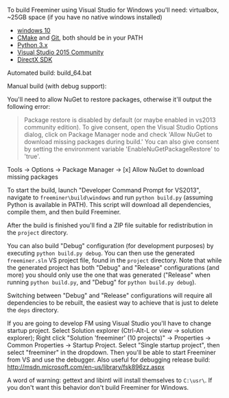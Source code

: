 To build Freeminer using Visual Studio for Windows you'll need:
  virtualbox, ~25GB space (if you have no native windows installed)
  - [windows 10](http://www.microsoft.com/en-us/software-download/windows10)
- [CMake](http://www.cmake.org/cmake/resources/software.html) and [Git](http://msysgit.github.io/), both should be in your PATH
- [Python 3.x](https://www.python.org/downloads/)
- [Visual Studio 2015 Community](http://www.visualstudio.com/downloads/download-visual-studio-vs)
- [DirectX SDK](http://www.microsoft.com/en-us/download/details.aspx?id=6812)

Automated build:
build_64.bat


Manual build (with debug support):

You'll need to allow NuGet to restore packages, otherwise it'll output the following error:

> Package restore is disabled by default (or maybe enabled in vs2013 community edition). To give consent, open the Visual Studio
Options dialog, click on Package Manager node and check 'Allow NuGet to download
missing packages during build.' You can also give consent by setting the
environment variable 'EnableNuGetPackageRestore' to 'true'.

Tools → Options → Package Manager → [x] Allow NuGet to download missing packages

To start the build, launch "Developer Command Prompt for VS2013", navigate to `freeminer\build\windows` and run `python build.py` (assuming Python is available in PATH). This script will download all dependencies, compile them, and then build Freeminer.

After the build is finished you'll find a ZIP file suitable for redistribution in the `project` directory.

You can also build "Debug" configuration (for development purposes) by executing `python build.py debug`. You can then use the generated `freeminer.sln` VS project file, found in the `project` directory. Note that while the generated project has both "Debug" and "Release" configurations (and more) you should only use the one that was generated ("Release" when running `python build.py`, and "Debug" for `python build.py debug`).

Switching between "Debug" and "Release" configurations will require all dependencies to be rebuilt, the easiest way to achieve that is just to delete the `deps` directory.

If you are going to develop FM using Visual Studio you'll have to change startup project. Select Solution explorer (Ctrl-Alt-L or view → solution explorer);  Right click "Solution 'freeminer' (10 projects)" → Properties → Common Properties → Startup Project. Select "Single startup project", then select "freeminer" in the dropdown. Then you'll be able to start Freeminer from VS and use the debugger.
Also useful for debugging release build: http://msdn.microsoft.com/en-us/library/fsk896zz.aspx

A word of warning: gettext and libintl will install themselves to `C:\usr\`. If you don't want this behavior don't build Freeminer for Windows.
